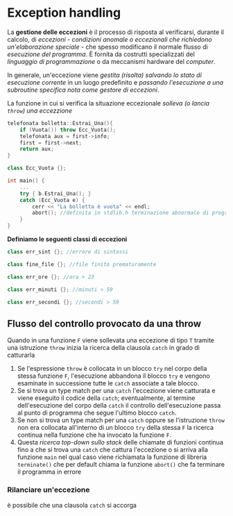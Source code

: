 # Exception handling
La **gestione delle eccezioni** è il processo di risposta al verificarsi, durante il calcolo, di *eccezioni - condizioni anomale o eccezionali che richiedono un'elaborazione speciale -* che spesso modificano il normale flusso di *esecuzione del programma*. È fornita da costrutti specializzati del *linguaggio di programmazione* o da meccanismi hardware del *computer*.

In generale, un'eccezione viene *gestita (risolta) salvando lo stato di esecuzione corrente* in un luogo predefinito e *passando l'esecuzione a una subroutine specifica nota come gestore di eccezioni*.

La funzione in cui si verifica la situazione eccezionale *solleva (o lancia `throw`) una eccezzione*
````C++
telefonata bolletta::Estrai_Una(){
	if (Vuota()) throw Ecc_Vuota();
	telefonata aux = first->info;
	first = first->next;
	return aux;
}

class Ecc_Vuota {};
````
````C++
int main() {
	...
	try { b.Estrai_Una(); }
	catch (Ecc_Vuota e) {
		cerr << "La bolletta è vuota" << endl;
		abort(); //definita in stdlib.h terminazione abnormale di programma
	}
}
````

**Definiamo le seguenti classi di eccezioni**
````C++
class err_sint {}; //errore di sintassi

class fine_file {}; //file finito prematuramente

class err_ore {}; //ora > 23

class err_minuti {}; //minuti > 59

class err_secondi {}; //secondi > 59
````
## Flusso del controllo provocato da una throw
Quando in una funzione `F` viene sollevata una eccezione di tipo `T` tramite una istruzione `throw` inizia la ricerca della clausola `catch` in grado di catturarla
1. Se l'espressione `throw` è collocata in un blocco `try` nel corpo della stessa funzione `F`, l'esecuzione abbandona il blocco `try` e vengono esaminate in successione tutte le `catch` associate a tale blocco.
2. Se si trova un type match per una `catch` l'eccezione viene catturata e viene eseguito il codice della `catch`; eventualmente, al termine dell'esecuzione del corpo della `catch` il controllo dell'esecuzione passa al punto di programma che segue l'ultimo blocco `catch`.
3. Se non si trova un type match per una `catch` oppure se l'istruzione `throw` non era collocata all'interno di un blocco `try` della stessa `F` la ricerca continua nella funzione che ha invocato la funzione `F`.
4. Questa *ricerca top-down sullo stack* delle chiamate di funzioni continua fino a che si trova una `catch` che cattura l'eccezione o si arriva alla funzione `main` nel qual caso viene richiamata la funzione di libreria `terminate()` che per default chiama la funzione `abort()` che fa terminare il programma in errore
### Rilanciare un'eccezione
è possibile che una clausola `catch` si accorga